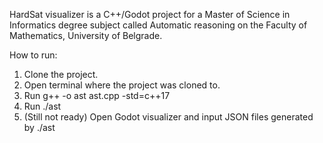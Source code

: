 HardSat visualizer is a C++/Godot project for a Master of Science in Informatics degree subject called Automatic reasoning on the Faculty of Mathematics, University of Belgrade.

How to run:
1. Clone the project.
2. Open terminal where the project was cloned to.
3. Run g++ -o ast ast.cpp -std=c++17
4. Run ./ast
5. (Still not ready) Open Godot visualizer and input JSON files generated by ./ast
